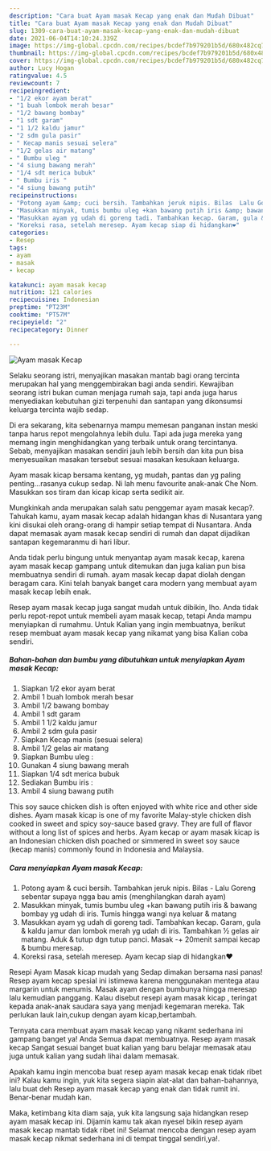 ```yaml
---
description: "Cara buat Ayam masak Kecap yang enak dan Mudah Dibuat"
title: "Cara buat Ayam masak Kecap yang enak dan Mudah Dibuat"
slug: 1309-cara-buat-ayam-masak-kecap-yang-enak-dan-mudah-dibuat
date: 2021-06-04T14:10:24.339Z
image: https://img-global.cpcdn.com/recipes/bcdef7b979201b5d/680x482cq70/ayam-masak-kecap-foto-resep-utama.jpg
thumbnail: https://img-global.cpcdn.com/recipes/bcdef7b979201b5d/680x482cq70/ayam-masak-kecap-foto-resep-utama.jpg
cover: https://img-global.cpcdn.com/recipes/bcdef7b979201b5d/680x482cq70/ayam-masak-kecap-foto-resep-utama.jpg
author: Lucy Hogan
ratingvalue: 4.5
reviewcount: 7
recipeingredient:
- "1/2 ekor ayam berat"
- "1 buah lombok merah besar"
- "1/2 bawang bombay"
- "1 sdt garam"
- "1 1/2 kaldu jamur"
- "2 sdm gula pasir"
- " Kecap manis sesuai selera"
- "1/2 gelas air matang"
- " Bumbu uleg "
- "4 siung bawang merah"
- "1/4 sdt merica bubuk"
- " Bumbu iris "
- "4 siung bawang putih"
recipeinstructions:
- "Potong ayam &amp; cuci bersih. Tambahkan jeruk nipis. Bilas  Lalu Goreng sebentar supaya ngga bau amis (menghilangkan darah ayam)"
- "Masukkan minyak, tumis bumbu uleg +kan bawang putih iris &amp; bawang bombay yg udah di iris. Tumis hingga wangi nya keluar &amp; matang"
- "Masukkan ayam yg udah di goreng tadi. Tambahkan kecap. Garam, gula &amp; kaldu jamur dan lombok merah yg udah di iris. Tambahkan ½ gelas air matang. Aduk &amp; tutup dgn tutup panci. Masak -+ 20menit sampai kecap &amp; bumbu meresap."
- "Koreksi rasa, setelah meresep. Ayam kecap siap di hidangkan❤"
categories:
- Resep
tags:
- ayam
- masak
- kecap

katakunci: ayam masak kecap 
nutrition: 121 calories
recipecuisine: Indonesian
preptime: "PT23M"
cooktime: "PT57M"
recipeyield: "2"
recipecategory: Dinner

---
```



![Ayam masak Kecap](https://img-global.cpcdn.com/recipes/bcdef7b979201b5d/680x482cq70/ayam-masak-kecap-foto-resep-utama.jpg)

Selaku seorang istri, menyajikan masakan mantab bagi orang tercinta merupakan hal yang menggembirakan bagi anda sendiri. Kewajiban seorang istri bukan cuman menjaga rumah saja, tapi anda juga harus menyediakan kebutuhan gizi terpenuhi dan santapan yang dikonsumsi keluarga tercinta wajib sedap.

Di era  sekarang, kita sebenarnya mampu memesan panganan instan meski tanpa harus repot mengolahnya lebih dulu. Tapi ada juga mereka yang memang ingin menghidangkan yang terbaik untuk orang tercintanya. Sebab, menyajikan masakan sendiri jauh lebih bersih dan kita pun bisa menyesuaikan masakan tersebut sesuai masakan kesukaan keluarga. 

Ayam masak kicap bersama kentang, yg mudah, pantas dan yg paling penting…rasanya cukup sedap. Ni lah menu favourite anak-anak Che Nom. Masukkan sos tiram dan kicap kicap serta sedikit air.

Mungkinkah anda merupakan salah satu penggemar ayam masak kecap?. Tahukah kamu, ayam masak kecap adalah hidangan khas di Nusantara yang kini disukai oleh orang-orang di hampir setiap tempat di Nusantara. Anda dapat memasak ayam masak kecap sendiri di rumah dan dapat dijadikan santapan kegemaranmu di hari libur.

Anda tidak perlu bingung untuk menyantap ayam masak kecap, karena ayam masak kecap gampang untuk ditemukan dan juga kalian pun bisa membuatnya sendiri di rumah. ayam masak kecap dapat diolah dengan beragam cara. Kini telah banyak banget cara modern yang membuat ayam masak kecap lebih enak.

Resep ayam masak kecap juga sangat mudah untuk dibikin, lho. Anda tidak perlu repot-repot untuk membeli ayam masak kecap, tetapi Anda mampu menyiapkan di rumahmu. Untuk Kalian yang ingin membuatnya, berikut resep membuat ayam masak kecap yang nikamat yang bisa Kalian coba sendiri.

<!--inarticleads1-->

##### Bahan-bahan dan bumbu yang dibutuhkan untuk menyiapkan Ayam masak Kecap:

1. Siapkan 1/2 ekor ayam berat
1. Ambil 1 buah lombok merah besar
1. Ambil 1/2 bawang bombay
1. Ambil 1 sdt garam
1. Ambil 1 1/2 kaldu jamur
1. Ambil 2 sdm gula pasir
1. Siapkan  Kecap manis (sesuai selera)
1. Ambil 1/2 gelas air matang
1. Siapkan  Bumbu uleg :
1. Gunakan 4 siung bawang merah
1. Siapkan 1/4 sdt merica bubuk
1. Sediakan  Bumbu iris :
1. Ambil 4 siung bawang putih


This soy sauce chicken dish is often enjoyed with white rice and other side dishes. Ayam masak kicap is one of my favorite Malay-style chicken dish cooked in sweet and spicy soy-sauce based gravy. They are full of flavor without a long list of spices and herbs. Ayam kecap or ayam masak kicap is an Indonesian chicken dish poached or simmered in sweet soy sauce (kecap manis) commonly found in Indonesia and Malaysia. 

<!--inarticleads2-->

##### Cara menyiapkan Ayam masak Kecap:

1. Potong ayam &amp; cuci bersih. Tambahkan jeruk nipis. Bilas  - Lalu Goreng sebentar supaya ngga bau amis (menghilangkan darah ayam)
1. Masukkan minyak, tumis bumbu uleg +kan bawang putih iris &amp; bawang bombay yg udah di iris. Tumis hingga wangi nya keluar &amp; matang
1. Masukkan ayam yg udah di goreng tadi. Tambahkan kecap. Garam, gula &amp; kaldu jamur dan lombok merah yg udah di iris. Tambahkan ½ gelas air matang. Aduk &amp; tutup dgn tutup panci. Masak -+ 20menit sampai kecap &amp; bumbu meresap.
1. Koreksi rasa, setelah meresep. Ayam kecap siap di hidangkan❤


Resepi Ayam Masak kicap mudah yang Sedap dimakan bersama nasi panas! Resep ayam kecap spesial ini istimewa karena menggunakan mentega atau margarin untuk menumis. Masak ayam dengan bumbunya hingga meresap lalu kemudian panggang. Kalau disebut resepi ayam masak kicap , teringat kepada anak-anak saudara saya yang menjadi kegemaran mereka. Tak perlukan lauk lain,cukup dengan ayam kicap,bertambah. 

Ternyata cara membuat ayam masak kecap yang nikamt sederhana ini gampang banget ya! Anda Semua dapat membuatnya. Resep ayam masak kecap Sangat sesuai banget buat kalian yang baru belajar memasak atau juga untuk kalian yang sudah lihai dalam memasak.

Apakah kamu ingin mencoba buat resep ayam masak kecap enak tidak ribet ini? Kalau kamu ingin, yuk kita segera siapin alat-alat dan bahan-bahannya, lalu buat deh Resep ayam masak kecap yang enak dan tidak rumit ini. Benar-benar mudah kan. 

Maka, ketimbang kita diam saja, yuk kita langsung saja hidangkan resep ayam masak kecap ini. Dijamin kamu tak akan nyesel bikin resep ayam masak kecap mantab tidak ribet ini! Selamat mencoba dengan resep ayam masak kecap nikmat sederhana ini di tempat tinggal sendiri,ya!.

